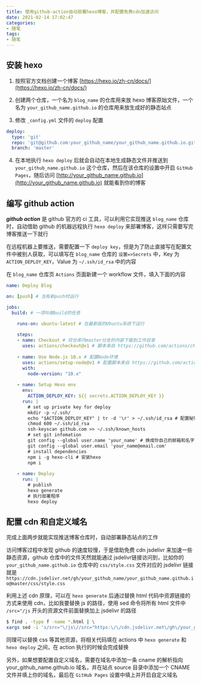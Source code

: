 ```yaml
---
title: 使用github-action自动部署hexo博客，并配置免费cdn加速访问
date: 2021-02-14 17:02:47
categories:
- 随笔
tags:
- 随笔
---
```


## 安装 hexo

1. 按照官方文档创建一个博客 [https://hexo.io/zh-cn/docs/](https://hexo.io/zh-cn/docs/)

2. 创建两个仓库，一个名为 `blog_name` 的仓库用来放 hexo 博客原始文件，一个名为 `your_github_name.github.io` 的仓库用来放生成好的静态站点

3. 修改 `_config.yml` 文件的 `deploy` 配置

```yml
deploy:
  type: 'git'
  repo: 'git@github.com:your_github_name/your_github_name.github.io.git'
  branch: 'master'
```

4. 在本地执行 `hexo deploy` 后就会自动在本地生成静态文件并推送到 `your_github_name.github.io` 这个仓库，然后在该仓库的设置中开启 `GitHub Pages`，随后访问 [http://your_github_name.github.io](http://your_github_name.github.io) 就能看到你的博客

## 编写 github action

***github action*** 是 github 官方的 ci 工具，可以利用它实现推送 `blog_name` 仓库时，自动借助 github 的机器远程执行 `hexo deploy` 来部署博客，这样只需要写完博客推送一下就行

在远程机器上要推送，需要配置一下 `deploy key`，但是为了防止直接写在配置文件中被别人获取，可以填写在 `blog_name` 仓库的 `设置=>Secrets` 中，Key 为 `ACTION_DEPLOY_KEY`，Value 为 `~/.ssh/id_rsa` 中的内容

在 `blog_name` 仓库页 `Actions` 页面新建一个 workflow 文件，填入下面的内容

```yml
name: Deploy Blog

on: [push] # 当有新push时运行

jobs:
  build: # 一项叫做build的任务

    runs-on: ubuntu-latest # 在最新版的Ubuntu系统下运行
    
    steps:
    - name: Checkout # 将仓库内master分支的内容下载到工作目录
      uses: actions/checkout@v1 # 脚本来自 https://github.com/actions/checkout
      
    - name: Use Node.js 10.x # 配置Node环境
      uses: actions/setup-node@v1 # 配置脚本来自 https://github.com/actions/setup-node
      with:
        node-version: "10.x"
    
    - name: Setup Hexo env
      env:
        ACTION_DEPLOY_KEY: ${{ secrets.ACTION_DEPLOY_KEY }}
      run: |
        # set up private key for deploy
        mkdir -p ~/.ssh/
        echo "$ACTION_DEPLOY_KEY" | tr -d '\r' > ~/.ssh/id_rsa # 配置秘钥
        chmod 600 ~/.ssh/id_rsa
        ssh-keyscan github.com >> ~/.ssh/known_hosts
        # set git infomation
        git config --global user.name 'your_name' # 换成你自己的邮箱和名字
        git config --global user.email 'your_name@email.com'
        # install dependencies
        npm i -g hexo-cli # 安装hexo
        npm i
  
    - name: Deploy
      run: |
        # publish
        hexo generate
        # 执行部署程序
        hexo deploy 
```

## 配置 cdn 和自定义域名

完成上面两步就能实现推送博客仓库时，自动部署静态站点的工作

访问博客过程中发现 github 的速度较慢，于是借助免费 cdn jsdelivr 来加速一些静态资源，github 仓库中的文件天然就能通过 jsdelivr链接访问到，比如你的 `your_github_name.github.io` 仓库中的 `css/style.css` 文件对应的 jsdelivr 链接就是 `https://cdn.jsdelivr.net/gh/your_github_name/your_github_name.github.io@master/css/style.css`

利用上述 cdn 原理，可以在 `hexo generate` 后通过替换 html 代码中资源链接的方式来使用 cdn，比如我要替换 js 的路径，使用 sed 命令将所有 html 文件中 `/src="/js` 开头的资源文件前面替换加上 jsdelivr 的路径

```sh
$ find . -type f -name *.html | \
xargs sed -i 's/src="\/js\//src="https:\/\/cdn.jsdelivr.net\/gh\/your_github_name/your_github_name.github.io@master\/js\//g'
```

同理可以替换 css 等其他资源，将相关代码填在 actions 中 `hexo generate` 和 `hexo deploy` 之间，在 action 执行的时候会完成替换

另外，如果想要配置自定义域名，需要在域名中添加一条 cname 的解析指向 your_github_name.github.io 域名，并在站点 source 目录中添加一个 CNAME 文件并填上你的域名，最后在 `GitHub Pages` 设置中填上并开启自定义域名
